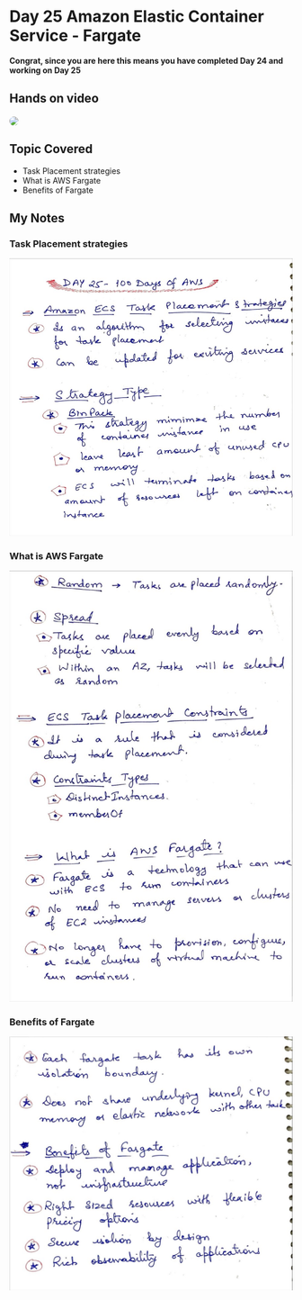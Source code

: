 # Day 25 Amazon Elastic Container Service - Fargate

**Congrat, since you are here this means you have completed Day 24 and working on Day 25**

## Hands on video
<a href="https://youtu.be/wQ3-3qJu9Eo">
<img src="https://i3.ytimg.com/vi/wQ3-3qJu9Eo/hqdefault.jpg" align="center" width="200" style="border-radius:40px" />
</a>

## Topic Covered
 - Task Placement strategies
 - What is AWS Fargate
 - Benefits of Fargate

## My Notes

  ### Task Placement strategies
  ![1](./images/d6620dad4aaf8d665d106f1ffb5ac9c589016c82.jpeg)
  
  ### What is AWS Fargate
  ![2](./images/f0ff51614ea6a184629e12e7ef8f3a30adbba8ed.jpeg)
  
  ### Benefits of Fargate
  ![3](./images/29bc3dc31c3f64dc52f17d8bc60991056da8ed13.jpeg)


  
